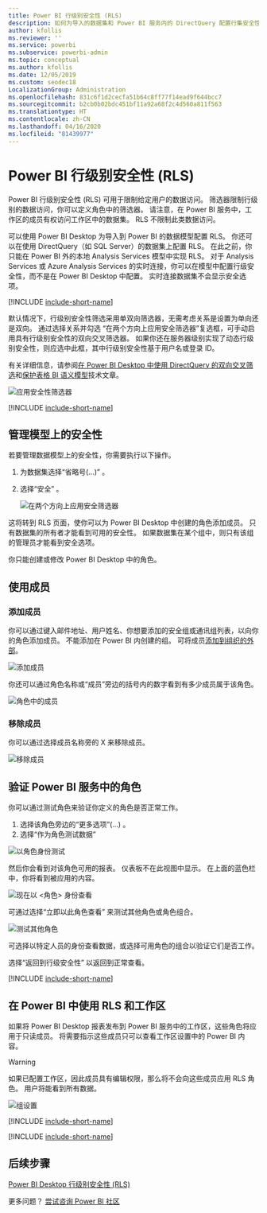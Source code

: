 ```yaml
---
title: Power BI 行级别安全性 (RLS)
description: 如何为导入的数据集和 Power BI 服务内的 DirectQuery 配置行集安全性。
author: kfollis
ms.reviewer: ''
ms.service: powerbi
ms.subservice: powerbi-admin
ms.topic: conceptual
ms.author: kfollis
ms.date: 12/05/2019
ms.custom: seodec18
LocalizationGroup: Administration
ms.openlocfilehash: 831c6f1d2cecfa51b64c8ff77f14ead9f644bcc7
ms.sourcegitcommit: b2cb0b02bdc451bf11a92a68f2c4d560a811f563
ms.translationtype: HT
ms.contentlocale: zh-CN
ms.lasthandoff: 04/16/2020
ms.locfileid: "81439977"
---
```

# <a name="row-level-security-rls-with-power-bi"></a>Power BI 行级别安全性 (RLS)

Power BI 行级别安全性 (RLS) 可用于限制给定用户的数据访问。 筛选器限制行级别的数据访问，你可以定义角色中的筛选器。 请注意，在 Power BI 服务中，工作区的成员有权访问工作区中的数据集。 RLS 不限制此类数据访问。

可以使用 Power BI Desktop 为导入到 Power BI 的数据模型配置 RLS。 你还可以在使用 DirectQuery（如 SQL Server）的数据集上配置 RLS。 在此之前，你只能在 Power BI 外的本地 Analysis Services 模型中实现 RLS。 对于 Analysis Services 或 Azure Analysis Services 的实时连接，你可以在模型中配置行级安全性，而不是在 Power BI Desktop 中配置。 实时连接数据集不会显示安全选项。

[!INCLUDE [include-short-name](./includes/rls-desktop-define-roles.md)]

默认情况下，行级别安全性筛选采用单双向筛选器，无需考虑关系是设置为单向还是双向。 通过选择关系并勾选  “在两个方向上应用安全筛选器”复选框，可手动启用具有行级别安全性的双向交叉筛选器。 如果你还在服务器级别实现了动态行级别安全性，则应选中此框，其中行级别安全性基于用户名或登录 ID。

有关详细信息，请参阅[在 Power BI Desktop 中使用 DirectQuery 的双向交叉筛选](desktop-bidirectional-filtering.md)和[保护表格 BI 语义模型](https://download.microsoft.com/download/D/2/0/D20E1C5F-72EA-4505-9F26-FEF9550EFD44/Securing%20the%20Tabular%20BI%20Semantic%20Model.docx)技术文章。

![应用安全性筛选器](media/service-admin-rls/rls-apply-security-filter.png)


[!INCLUDE [include-short-name](./includes/rls-desktop-view-as-roles.md)]

## <a name="manage-security-on-your-model"></a>管理模型上的安全性

若要管理数据模型上的安全性，你需要执行以下操作。

1. 为数据集选择“省略号(...)”  。
2. 选择“安全”  。
   
   ![在两个方向上应用安全筛选器](media/service-admin-rls/rls-security.png)

这将转到 RLS 页面，使你可以为 Power BI Desktop 中创建的角色添加成员。 只有数据集的所有者才能看到可用的安全性。 如果数据集在某个组中，则只有该组的管理员才能看到安全选项。 

你只能创建或修改 Power BI Desktop 中的角色。

## <a name="working-with-members"></a>使用成员

### <a name="add-members"></a>添加成员

你可以通过键入邮件地址、用户姓名、你想要添加的安全组或通讯组列表，以向你的角色添加成员。 不能添加在 Power BI 内创建的组。 可将成员[添加到组织的外部](whitepaper-azure-b2b-power-bi.md#data-security-for-external-partners)。

![添加成员](media/service-admin-rls/rls-add-member.png)

你还可以通过角色名称或“成员”旁边的括号内的数字看到有多少成员属于该角色。

![角色中的成员](media/service-admin-rls/rls-member-count.png)

### <a name="remove-members"></a>移除成员

你可以通过选择成员名称旁的 X 来移除成员。 

![移除成员](media/service-admin-rls/rls-remove-member.png)

## <a name="validating-the-role-within-the-power-bi-service"></a>验证 Power BI 服务中的角色

你可以通过测试角色来验证你定义的角色是否正常工作。 

1. 选择该角色旁边的“更多选项”(...)  。
2. 选择“作为角色测试数据” 

![以角色身份测试](media/service-admin-rls/rls-test-role.png)

然后你会看到对该角色可用的报表。 仪表板不在此视图中显示。 在上面的蓝色栏中，你将看到被应用的内容。

![现在以 <角色> 身份查看](media/service-admin-rls/rls-test-role2.png)

可通过选择“立即以此角色查看”  来测试其他角色或角色组合。

![测试其他角色](media/service-admin-rls/rls-test-role3.png)

可选择以特定人员的身份查看数据，或选择可用角色的组合以验证它们是否工作。 

选择“返回到行级安全性”  以返回到正常查看。

[!INCLUDE [include-short-name](./includes/rls-usernames.md)]

## <a name="using-rls-with-workspaces-in-power-bi"></a>在 Power BI 中使用 RLS 和工作区

如果将 Power BI Desktop 报表发布到 Power BI 服务中的工作区，这些角色将应用于只读成员。 将需要指示这些成员只可以查看工作区设置中的 Power BI 内容。

> [!WARNING]
> 如果已配置工作区，因此成员具有编辑权限，那么将不会向这些成员应用 RLS 角色。 用户将能看到所有数据。

![组设置](media/service-admin-rls/rls-group-settings.png)

[!INCLUDE [include-short-name](./includes/rls-limitations.md)]

[!INCLUDE [include-short-name](./includes/rls-faq.md)]

## <a name="next-steps"></a>后续步骤
[Power BI Desktop 行级别安全性 (RLS)](desktop-rls.md)  

更多问题？ [尝试咨询 Power BI 社区](https://community.powerbi.com/)
